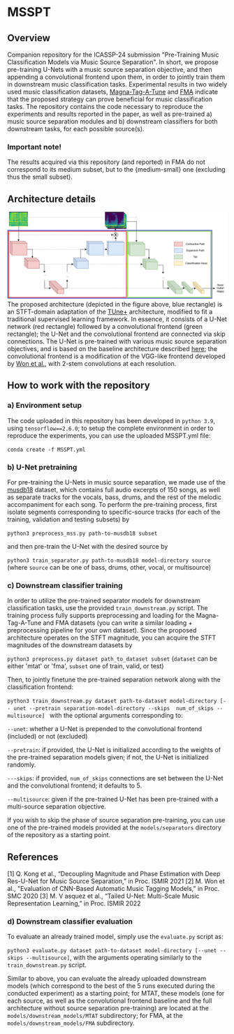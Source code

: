 # MSSPT
## Overview
Companion repository for the ICASSP-24 submission "Pre-Training Music Classification Models via Music Source Separation". In short, we propose pre-training U-Nets with a music source separation objective, and then appending a convolutional frontend upon them, in order to jointly train them in downstream music classification tasks. Experimental results in two widely used music classification datasets, [Magna-Tag-A-Tune](https://mirg.city.ac.uk/codeapps/the-magnatagatune-dataset) and [FMA](https://github.com/mdeff/fma) indicate that the proposed strategy can prove beneficial for music classification tasks. The repository contains the code necessary to reproduce the experiments and results reported in the paper, as well as pre-trained a) music source separation modules and b) downstream classifiers for both downstream tasks, for each possible source(s).
### Important note! 
The results acquired via this repository (and reported) in FMA do not correspond to its medium subset, but to the {medium-small} one (excluding thus the small subset).
## Architecture details
![Screenshot](assets/architecture_overview.jpg)
The proposed architecture (depicted in the figure above, blue rectangle) is an STFT-domain adaptation of the [TUne+](https://archives.ismir.net/ismir2022/paper/000007.pdf) architecture, modified to fit a traditional supervised learning framework. In essence, it consists of a U-Net network (red rectangle) followed by a convolutional frontend (green rectangle); the U-Net and the convolutional frontend are connected via skip connections. The U-Net is pre-trained with various music source separation objectives, and is based on the baseline architecture described [here](https://arxiv.org/pdf/2109.05418.pdf); the convolutional frontend is a modification of the VGG-like frontend developed by [Won et al.](https://arxiv.org/pdf/2006.00751.pdf), with 2-stem convolutions at each resolution.
## How to work with the repository
### a) Environment setup
The code uploaded in this repository has been developed in ```python 3.9```, using ```tensorflow==2.6.0```; to setup the complete environment in order to reproduce the experiments, you can use the uploaded MSSPT.yml file:

```conda create -f MSSPT.yml```

### b) U-Net pretraining
For pre-training the U-Nets in music source separation, we made use of the [musdb18](https://sigsep.github.io/datasets/musdb.html#sisec-2018-evaluation-campaign) dataset, which contains full audio excerpts of 150 songs, as well as separate tracks for the vocals, bass, drums, and the rest of the melodic accompaniment for each song. To perform the pre-training process, first isolate segments corresponding to specific-source tracks (for each of the training, validation and testing subsets) by

```python3 preprocess_mss.py path-to-musdb18 subset```

and then pre-train the U-Net with the desired source by

```python3 train_separator.py path-to-musdb18 model-directory source``` (where ```source``` can be one of bass, drums, other, vocal, or multisource)

### c) Downstream classifier training

In order to utilize the pre-trained separator models for downstream classification tasks, use the provided ```train_downstream.py``` script. The training process fully supports preprocessing and loading for the Magna-Tag-A-Tune and FMA datasets (you can write a similar loading + preprocessing pipeline for your own dataset). Since the proposed architecture operates on the STFT magnitude, you can acquire the STFT magnitudes of the downstream datasets by

```python3 preprocess.py dataset path_to_dataset subset``` (```dataset``` can be either 'mtat' or 'fma', ```subset``` one of train, valid, or test)

Then, to jointly finetune the pre-trained separation network along with the classification frontend:

```python3 train_downstream.py dataset path-to-dataset model-directory [-- unet --pretrain separation-model-directory --skips  num_of_skips --multisource] ``` with the optional arguments corresponding to:

```--unet```: whether a U-Net is prepended to the convolutional frontend (included) or not (excluded)

```--pretrain```: if provided, the U-Net is initialized according to the weights of the pre-trained separation models given; if not, the U-Net is initialized randomly.

```---skips```: if provided, ```num_of_skips``` connections are set between the U-Net and the convolutional frontend; it defaults to 5.

```--multisource```: given if the pre-trained U-Net has been pre-trained with a multi-source separation objective.

If you wish to skip the phase of source separation pre-training, you can use one of the pre-trained models provided at the ```models/separators``` directory of the repository as a starting point.

## References

[1] Q. Kong et al., “Decoupling Magnitude and Phase Estimation with Deep Res-U-Net for Music Source Separation,” in Proc. ISMIR 2021
[2] M. Won et al., "Evaluation of CNN-Based Automatic Music Tagging Models,” in Proc. SMC 2020
[3] M. V asquez et al., “Tailed U-Net: Multi-Scale Music Representation Learning,” in Proc. ISMIR 2022

### d) Downstream classifier evaluation

To evaluate an already trained model, simply use the ```evaluate.py``` script as:

```python3 evaluate.py dataset path-to-dataset model-directory [--unet --skips --multisource]```, with the arguments operating similarly to the ```train_downstream.py``` script.

Similar to above, you can evaluate the already uploaded downstream models (which correspond to the best of the 5 runs executed during the conducted experiment) as a starting point; for MTAT, these models (one for each source, as well as the convolutional frontend baseline and the full architecture without source separation pre-training) are located at the ```models/downstream_models/MTAT``` subdirectory; for FMA, at the ```models/downstream_models/FMA``` subdirectory.
